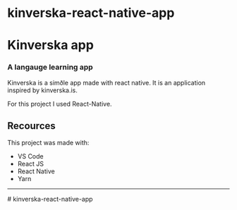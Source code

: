 # kinverska-react-native-app

# Kinverska app

### A langauge learning app

Kinverska is a simðle app made with react native. It is an application inspired by kinverska.is.

For this project I used React-Native.

## Recources

This project was made with:

- VS Code
- React JS
- React Native
- Yarn

---
#   k i n v e r s k a - r e a c t - n a t i v e - a p p  
 